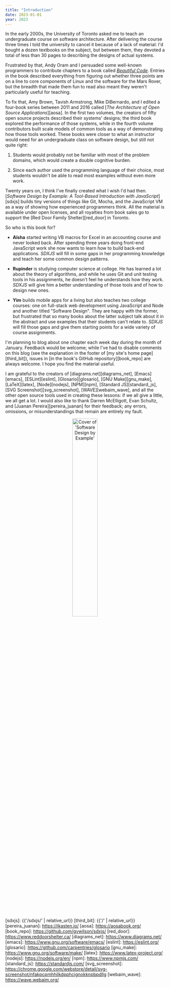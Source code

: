 ```yaml
---
title: "Introduction"
date: 2023-01-01
year: 2023
---
```


In the early 2000s,
the University of Toronto asked me to teach an undergraduate course on software architecture.
After delivering the course three times I told the university to cancel it
because of a lack of material:
I'd bought a dozen textbooks on the subject,
but between them,
they devoted a total of less than 30 pages to describing the designs of actual systems.

Frustrated by that,
Andy Oram and I persuaded some well-known programmers to contribute chapters
to a book called [*Beautiful Code*][bc].
Entries in the book described everything from figuring out whether three points are on a line
to core components of Linux
and the software for the Mars Rover,
but the breadth that made them fun to read
also meant they weren't particularly useful for teaching.

To fix that,
Amy Brown,
Tavish Armstrong,
Mike DiBernardo, and I
edited a four-book series between 2011 and 2016 called [*The Architecture of Open Source Applications*][aosa].
In the first two volumes,
the creators of fifty open source projects described their systems' designs;
the third book explored the performance of those systems,
while in the fourth volume contributors built scale models of common tools
as a way of demonstrating how those tools worked.
These books were closer to what an instructor would need for an undergraduate class on software design,
but still not quite right:

1.  Students would probably not be familiar with most of the problem domains,
    which would create a double cognitive burden.

2.  Since each author used the programming language of their choice,
    most students wouldn't be able to read most examples
    without even more work.

Twenty years on,
I think I've finally created what I wish I'd had then.
[*Software Design by Example: A Tool-Based Introduction with JavaScript*][sdxjs]
builds tiny versions of things like Git, Mocha, and the JavaScript VM
as a way of showing how experienced programmers think.
All the material is available under open licenses,
and all royalties from book sales go to support the [Red Door Family Shelter][red_door] in Toronto.

So who is this book for?

-   **Aïsha** started writing VB macros for Excel in an accounting course and never looked back.
    After spending three years doing front-end JavaScript work
    she now wants to learn how to build back-end applications.
    *SDXJS* will fill in some gaps in her programming knowledge
    and teach her some common design patterns.

-   **Rupinder** is studying computer science at college.
    He has learned a lot about the theory of algorithms,
    and while he uses Git and unit testing tools in his assignments,
    he doesn't feel he understands how they work.
    *SDXJS* will give him a better understanding of those tools
    and of how to design new ones.

-   **Yim** builds mobile apps for a living
    but also teaches two college courses:
    one on full-stack web development using JavaScript and Node
    and another titled "Software Design".
    They are happy with the former,
    but frustrated that so many books about the latter subject talk about it in the abstract
    and use examples that their students can't relate to.
    *SDXJS* will fill those gaps
    and give them starting points for a wide variety of course assignments.

I'm planning to blog about one chapter each week day during the month of January.
Feedback would be welcome;
while I've had to disable comments on this blog
(see the explanation in the footer of [my site's home page][third_bit]),
issues in [in the book's GitHub repository][book_repo] are always welcome.
I hope you find the material useful.

I am grateful to the creators of [diagrams.net][diagrams_net],
[Emacs][emacs],
[ESLint][eslint],
[Glosario][glosario],
[GNU Make][gnu_make],
[LaTeX][latex],
[Node][nodejs],
[NPM][npm],
[Standard JS][standard_js],
[SVG Screenshot][svg_screenshot],
[WAVE][webaim_wave],
and all the other open source tools used in creating these lessons:
if we all give a little,
we all get a lot.
I would also like to thank Darren McElligott, Evan Schultz, and [Juanan Pereira][pereira_juanan]
for their feedback;
any errors, omissions, or misunderstandings that remain are entirely my fault.

<div align="center">
  <img src="{{'/files/bib/sdxjs-cover.png' | relative_url}}" alt="Cover of 'Software Design by Example'" width="40%" />
</div>

[bc]: https://www.oreilly.com/library/view/beautiful-code/9780596510046/
[ivy]: https://www.dmulholl.com/docs/ivy/dev/
[sdxjs]: {{'/sdxjs/' | relative_url}}
[third_bit]: {{'/' | relative_url}}
[pereira_juanan]: https://ikasten.io/
[aosa]: https://aosabook.org/
[book_repo]: https://github.com/gvwilson/sdxjs/
[red_door]: https://www.reddoorshelter.ca/
[diagrams_net]: https://www.diagrams.net/
[emacs]: https://www.gnu.org/software/emacs/
[eslint]: https://eslint.org/
[glosario]: https://github.com/carpentries/glosario
[gnu_make]: https://www.gnu.org/software/make/
[latex]: https://www.latex-project.org/
[nodejs]: https://nodejs.org/en/
[npm]: https://www.npmjs.com/
[standard_js]: https://standardjs.com/
[svg_screenshot]: https://chrome.google.com/webstore/detail/svg-screenshot/nfakpcpmhhilkdpphcjgnokknpbpdllg
[webaim_wave]: https://wave.webaim.org/
